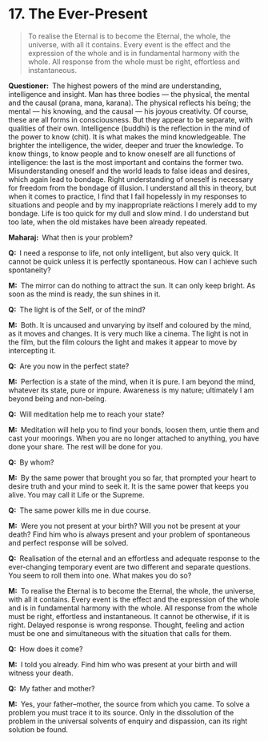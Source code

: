 # 17. The Ever-Present

>To realise the Eternal is to become the Eternal, the whole, the universe, with all it contains. Every event is the effect and the expression of the whole and is in fundamental harmony with the whole. All response from the whole must be right, effortless and instantaneous.

**Questioner:**&ensp;The highest powers of the mind are understanding, intelligence and insight. Man has three bodies — the physical, the mental and the causal (<span data-tippy-content="The breath of life, vital principle.">prana</span>, <span data-tippy-content="The mind, understanding (<em>man</em>, to think). <em>Manas</em> is the thinking faculty, the faculty of discrimination. In <em>Nyaya</em> philosophy, <em>manas</em> is regarded as a substance distinct from <em>Atman</em>, the soul.">mana</span>, <span data-tippy-content="Cause, the primary cause invariably antecedent to a result, the unmanifested potential cause that in due course takes shape as the visibile effect, the material cause of the universe. <em>Karana</em> is cosmic energy in potential form.">karana</span>). The physical reflects his beïng; the mental — his knowing, and the causal — his joyous creativity. Of course, these are all forms in consciousness. But they appear to be separate, with qualities of their own. Intelligence (<span data-tippy-content="Intelligence, the reflection of the real in the mind (<em>bodhati</em>, to discern, to know). <em>Buddhi</em> is that faculty which enables the mind to perceive objects in the phenomenal world. As long as <em>buddhi</em> is functioning through the medium of the mind, it is not possible to know pure consciousness. (<em>Budh</em>, to wake up, observe).">buddhi</span>) is the reflection in the mind of the power to know (<span data-tippy-content="Universal consciousness.">chit</span>). It is what makes the mind knowledgeable. The brighter the intelligence, the wider, deeper and truer the knowledge. To know things, to know people and to know oneself are all functions of intelligence: the last is the most important and contains the former two. Misunderstanding oneself and the world leads to false ideas and desires, which again lead to bondage. Right understanding of oneself is necessary for freedom from the bondage of illusion. I understand all this in theory, but when it comes to practice, I find that I fail hopelessly in my responses to situations and people and by my inappropriate reäctions I merely add to my bondage. Life is too quick for my dull and slow mind. I do understand but too late, when the old mistakes have been already repeated.

**Maharaj:**&ensp;What then is your problem?

**Q:**&ensp;I need a response to life, not only intelligent, but also very quick. It cannot be quick unless it is perfectly spontaneous. How can I achieve such spontaneity?

**M:**&ensp;The mirror can do nothing to attract the sun. It can only keep bright. As soon as the mind is ready, the sun shines in it.

**Q:**&ensp;The light is of the Self, or of the mind?

**M:**&ensp;Both. It is uncaused and unvarying by itself and coloured by the mind, as it moves and changes. It is very much like a cinema. The light is not in the film, but the film colours the light and makes it appear to move by intercepting it.

**Q:**&ensp;Are you now in the perfect state?

**M:**&ensp;Perfection is a state of the mind, when it is pure. I am beyond the mind, whatever its state, pure or impure. Awareness is my nature; ultimately I am beyond beïng and non-beïng.

**Q:**&ensp;Will meditation help me to reach your state?

**M:**&ensp;Meditation will help you to find your bonds, loosen them, untie them and cast your moorings. When you are no longer attached to anything, you have done your share. The rest will be done for you.

**Q:**&ensp;By whom?

**M:**&ensp;By the same power that brought you so far, that prompted your heart to desire truth and your mind to seek it. It is the same power that keeps you alive. You may call it Life or the Supreme. 

**Q:**&ensp;The same power kills me in due course.

**M:**&ensp;Were you not present at your birth? Will you not be present at your death? Find him who is always present and your problem of spontaneous and perfect response will be solved.

**Q:**&ensp;Realisation of the eternal and an effortless and adequate response to the ever-changing temporary event are two different and separate questions. You seem to roll them into one. What makes you do so?

**M:**&ensp;To realise the Eternal is to become the Eternal, the whole, the universe, with all it contains. Every event is the effect and the expression of the whole and is in fundamental harmony with the whole. All response from the whole must be right, effortless and instantaneous. It cannot be otherwise, if it is right. Delayed response is wrong response. Thought, feeling and action must be one and simultaneous with the situation that calls for them.

**Q:**&ensp;How does it come?

**M:**&ensp;I told you already. Find him who was present at your birth and will witness your death.

**Q:**&ensp;My father and mother?

**M:**&ensp;Yes, your father–mother, the source from which you came. To solve a problem you must trace it to its source. Only in the dissolution of the problem in the universal solvents of enquiry and dispassion, can its right solution be found.

<script>
export default {
  props: ["slot-key"],
  mounted () {
    tippy("[data-tippy-content]", {allowHTML: true});
  }
}
</script>
